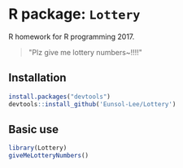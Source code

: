 # R package: `Lottery`

R homework for R programming 2017.

> "Plz give me lottery numbers~!!!!"

## Installation

```r
install.packages("devtools")
devtools::install_github('Eunsol-Lee/Lottery')
```

## Basic use

```r
library(Lottery)
giveMeLotteryNumbers()
```
